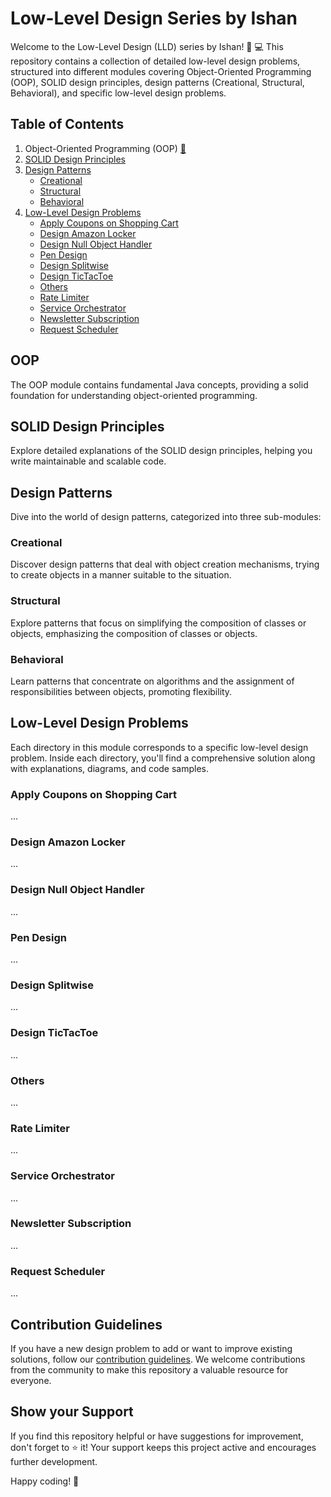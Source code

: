 # Low-Level Design Series by Ishan

Welcome to the Low-Level Design (LLD) series by Ishan! 🚀 💻 
This repository contains a collection of detailed low-level design problems, structured into different modules covering Object-Oriented Programming (OOP), SOLID design principles, design patterns (Creational, Structural, Behavioral), and specific low-level design problems.

## Table of Contents

1. Object-Oriented Programming (OOP) [:link:](/oop/)
2. [SOLID Design Principles](#solid-design-principles)
3. [Design Patterns](#design-patterns)
   - [Creational](#creational)
   - [Structural](#structural)
   - [Behavioral](#behavioral)
4. [Low-Level Design Problems](#low-level-design-problems)
   - [Apply Coupons on Shopping Cart](#apply-coupons-on-shopping-cart)
   - [Design Amazon Locker](#design-amazon-locker)
   - [Design Null Object Handler](#design-nullobject-handler)
   - [Pen Design](#design-pen)
   - [Design Splitwise](#design-splitwise)
   - [Design TicTacToe](#design-tictactoe)
   - [Others](#others)
   - [Rate Limiter](#rate-limiter)
   - [Service Orchestrator](#service-orchestrator)
   - [Newsletter Subscription](#newsletter-subscription)
   - [Request Scheduler](#request-scheduler)

## OOP

The OOP module contains fundamental Java concepts, providing a solid foundation for understanding object-oriented programming.

## SOLID Design Principles

Explore detailed explanations of the SOLID design principles, helping you write maintainable and scalable code.

## Design Patterns

Dive into the world of design patterns, categorized into three sub-modules:

### Creational

Discover design patterns that deal with object creation mechanisms, trying to create objects in a manner suitable to the situation.

### Structural

Explore patterns that focus on simplifying the composition of classes or objects, emphasizing the composition of classes or objects.

### Behavioral

Learn patterns that concentrate on algorithms and the assignment of responsibilities between objects, promoting flexibility.

## Low-Level Design Problems

Each directory in this module corresponds to a specific low-level design problem. Inside each directory, you'll find a comprehensive solution along with explanations, diagrams, and code samples.

### Apply Coupons on Shopping Cart

...

### Design Amazon Locker

...

### Design Null Object Handler

...

### Pen Design

...

### Design Splitwise

...

### Design TicTacToe

...

### Others

...

### Rate Limiter

...

### Service Orchestrator

...

### Newsletter Subscription

...

### Request Scheduler

...

## Contribution Guidelines

If you have a new design problem to add or want to improve existing solutions, follow our [contribution guidelines](CONTRIBUTING.md). We welcome contributions from the community to make this repository a valuable resource for everyone.

## Show your Support

If you find this repository helpful or have suggestions for improvement, don't forget to ⭐️ it! Your support keeps this project active and encourages further development.

Happy coding! 🚀
